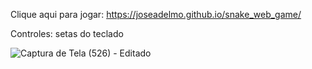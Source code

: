 Clique aqui para jogar: https://joseadelmo.github.io/snake_web_game/

Controles: setas do teclado 

![Captura de Tela (526) - Editado](https://user-images.githubusercontent.com/99682808/218149926-10dcd51c-5f92-40ef-987d-52f62705aee6.png)

